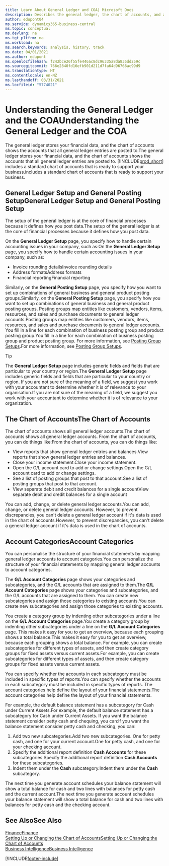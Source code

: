 ```yaml
---
title: Learn About General Ledger and COA| Microsoft Docs
description: Describes the general ledger, the chart of accounts, and account categories.
author: edupont04
ms.service: dynamics365-business-central
ms.topic: conceptual
ms.devlang: na
ms.tgt_pltfrm: na
ms.workload: na
ms.search.keywords: analysis, history, track
ms.date: 04/01/2021
ms.author: edupont
ms.openlocfilehash: f242bce26f55fe446ac8dc96335a8da835dd259c
ms.sourcegitcommit: 766e2840fd16efb901d211d7fa64d96766ac99d9
ms.translationtype: HT
ms.contentlocale: en-NZ
ms.lasthandoff: 03/31/2021
ms.locfileid: "5774021"
---
```

# <a name="understanding-the-general-ledger-and-the-coa"></a><span data-ttu-id="33ce0-103">Understanding the General Ledger and the COA</span><span class="sxs-lookup"><span data-stu-id="33ce0-103">Understanding the General Ledger and the COA</span></span>

<span data-ttu-id="33ce0-104">The general ledger stores your financial data, and the chart of accounts shows the accounts that all general ledger entries are posted to.</span><span class="sxs-lookup"><span data-stu-id="33ce0-104">The general ledger stores your financial data, and the chart of accounts shows the accounts that all general ledger entries are posted to.</span></span> [!INCLUDE[prod_short](includes/prod_short.md)] <span data-ttu-id="33ce0-105">includes a standard chart of accounts that is ready to support your business.</span><span class="sxs-lookup"><span data-stu-id="33ce0-105">includes a standard chart of accounts that is ready to support your business.</span></span>

## <a name="general-ledger-setup-and-general-posting-setup"></a><span data-ttu-id="33ce0-106">General Ledger Setup and General Posting Setup</span><span class="sxs-lookup"><span data-stu-id="33ce0-106">General Ledger Setup and General Posting Setup</span></span>

<span data-ttu-id="33ce0-107">The setup of the general ledger is at the core of financial processes because it defines how you post data.</span><span class="sxs-lookup"><span data-stu-id="33ce0-107">The setup of the general ledger is at the core of financial processes because it defines how you post data.</span></span>  

<span data-ttu-id="33ce0-108">On the **General Ledger Setup** page, you specify how to handle certain accounting issues in your company, such as:</span><span class="sxs-lookup"><span data-stu-id="33ce0-108">On the **General Ledger Setup** page, you specify how to handle certain accounting issues in your company, such as:</span></span>  

* <span data-ttu-id="33ce0-109">Invoice rounding details</span><span class="sxs-lookup"><span data-stu-id="33ce0-109">Invoice rounding details</span></span>  
* <span data-ttu-id="33ce0-110">Address formats</span><span class="sxs-lookup"><span data-stu-id="33ce0-110">Address formats</span></span>  
* <span data-ttu-id="33ce0-111">Financial reporting</span><span class="sxs-lookup"><span data-stu-id="33ce0-111">Financial reporting</span></span>  

<span data-ttu-id="33ce0-112">Similarly, on the **General Posting Setup** page, you specify how you want to set up combinations of general business and general product posting groups.</span><span class="sxs-lookup"><span data-stu-id="33ce0-112">Similarly, on the **General Posting Setup** page, you specify how you want to set up combinations of general business and general product posting groups.</span></span> <span data-ttu-id="33ce0-113">Posting groups map entities like customers, vendors, items, resources, and sales and purchase documents to general ledger accounts.</span><span class="sxs-lookup"><span data-stu-id="33ce0-113">Posting groups map entities like customers, vendors, items, resources, and sales and purchase documents to general ledger accounts.</span></span> <span data-ttu-id="33ce0-114">You fill in a line for each combination of business posting group and product posting group.</span><span class="sxs-lookup"><span data-stu-id="33ce0-114">You fill in a line for each combination of business posting group and product posting group.</span></span> <span data-ttu-id="33ce0-115">For more information, see [Posting Group Setups](finance-posting-groups.md).</span><span class="sxs-lookup"><span data-stu-id="33ce0-115">For more information, see [Posting Group Setups](finance-posting-groups.md).</span></span>  

> [!TIP]
> <span data-ttu-id="33ce0-116">The **General Ledger Setup** page includes generic fields and fields that are particular to your country or region.</span><span class="sxs-lookup"><span data-stu-id="33ce0-116">The **General Ledger Setup** page includes generic fields and fields that are particular to your country or region.</span></span> <span data-ttu-id="33ce0-117">If you are not sure of the meaning of a field, we suggest you work with your accountant to determine whether it is of relevance to your organisation.</span><span class="sxs-lookup"><span data-stu-id="33ce0-117">If you are not sure of the meaning of a field, we suggest you work with your accountant to determine whether it is of relevance to your organization.</span></span>  

## <a name="the-chart-of-accounts"></a><span data-ttu-id="33ce0-118">The Chart of Accounts</span><span class="sxs-lookup"><span data-stu-id="33ce0-118">The Chart of Accounts</span></span>

<span data-ttu-id="33ce0-119">The chart of accounts shows all general ledger accounts.</span><span class="sxs-lookup"><span data-stu-id="33ce0-119">The chart of accounts shows all general ledger accounts.</span></span> <span data-ttu-id="33ce0-120">From the chart of accounts, you can do things like:</span><span class="sxs-lookup"><span data-stu-id="33ce0-120">From the chart of accounts, you can do things like:</span></span>  

* <span data-ttu-id="33ce0-121">View reports that show general ledger entries and balances.</span><span class="sxs-lookup"><span data-stu-id="33ce0-121">View reports that show general ledger entries and balances.</span></span>  
* <span data-ttu-id="33ce0-122">Close your income statement.</span><span class="sxs-lookup"><span data-stu-id="33ce0-122">Close your income statement.</span></span>  
* <span data-ttu-id="33ce0-123">Open the G/L account card to add or change settings.</span><span class="sxs-lookup"><span data-stu-id="33ce0-123">Open the G/L account card to add or change settings.</span></span>  
* <span data-ttu-id="33ce0-124">See a list of posting groups that post to that account.</span><span class="sxs-lookup"><span data-stu-id="33ce0-124">See a list of posting groups that post to that account.</span></span>
* <span data-ttu-id="33ce0-125">View separate debit and credit balances for a single account</span><span class="sxs-lookup"><span data-stu-id="33ce0-125">View separate debit and credit balances for a single account</span></span>  

<span data-ttu-id="33ce0-126">You can add, change, or delete general ledger accounts.</span><span class="sxs-lookup"><span data-stu-id="33ce0-126">You can add, change, or delete general ledger accounts.</span></span> <span data-ttu-id="33ce0-127">However, to prevent discrepancies, you can't delete a general ledger account if it's data is used in the chart of accounts.</span><span class="sxs-lookup"><span data-stu-id="33ce0-127">However, to prevent discrepancies, you can't delete a general ledger account if it's data is used in the chart of accounts.</span></span>  

## <a name="account-categories"></a><span data-ttu-id="33ce0-128">Account Categories</span><span class="sxs-lookup"><span data-stu-id="33ce0-128">Account Categories</span></span>

<span data-ttu-id="33ce0-129">You can personalise the structure of your financial statements by mapping general ledger accounts to account categories.</span><span class="sxs-lookup"><span data-stu-id="33ce0-129">You can personalize the structure of your financial statements by mapping general ledger accounts to account categories.</span></span>  

<span data-ttu-id="33ce0-130">The **G/L Account Categories** page shows your categories and subcategories, and the G/L accounts that are assigned to them.</span><span class="sxs-lookup"><span data-stu-id="33ce0-130">The **G/L Account Categories** page shows your categories and subcategories, and the G/L accounts that are assigned to them.</span></span> <span data-ttu-id="33ce0-131">You can create new subcategories and assign those categories to existing accounts.</span><span class="sxs-lookup"><span data-stu-id="33ce0-131">You can create new subcategories and assign those categories to existing accounts.</span></span>  

<span data-ttu-id="33ce0-132">You create a category group by indenting other subcategories under a line on the **G/L Account Categories** page.</span><span class="sxs-lookup"><span data-stu-id="33ce0-132">You create a category group by indenting other subcategories under a line on the **G/L Account Categories** page.</span></span> <span data-ttu-id="33ce0-133">This makes it easy for you to get an overview, because each grouping shows a total balance.</span><span class="sxs-lookup"><span data-stu-id="33ce0-133">This makes it easy for you to get an overview, because each grouping shows a total balance.</span></span> <span data-ttu-id="33ce0-134">For example, you can create subcategories for different types of assets, and then create category groups for fixed assets versus current assets.</span><span class="sxs-lookup"><span data-stu-id="33ce0-134">For example, you can create subcategories for different types of assets, and then create category groups for fixed assets versus current assets.</span></span>  

<span data-ttu-id="33ce0-135">You can specify whether the accounts in each subcategory must be included in specific types of reports.</span><span class="sxs-lookup"><span data-stu-id="33ce0-135">You can specify whether the accounts in each subcategory must be included in specific types of reports.</span></span> <span data-ttu-id="33ce0-136">The account categories help define the layout of your financial statements.</span><span class="sxs-lookup"><span data-stu-id="33ce0-136">The account categories help define the layout of your financial statements.</span></span>  

<span data-ttu-id="33ce0-137">For example, the default balance statement has a subcategory for Cash under Current Assets.</span><span class="sxs-lookup"><span data-stu-id="33ce0-137">For example, the default balance statement has a subcategory for Cash under Current Assets.</span></span> <span data-ttu-id="33ce0-138">If you want the balance statement consider petty cash and chequing, you can:</span><span class="sxs-lookup"><span data-stu-id="33ce0-138">If you want the balance statement consider petty cash and checking, you can:</span></span>  

1. <span data-ttu-id="33ce0-139">Add two new subcategories.</span><span class="sxs-lookup"><span data-stu-id="33ce0-139">Add two new subcategories.</span></span> <span data-ttu-id="33ce0-140">One for petty cash, and one for your current account.</span><span class="sxs-lookup"><span data-stu-id="33ce0-140">One for petty cash, and one for your checking account.</span></span>  
2. <span data-ttu-id="33ce0-141">Specify the additional report definition **Cash Accounts** for these subcategories.</span><span class="sxs-lookup"><span data-stu-id="33ce0-141">Specify the additional report definition **Cash Accounts** for these subcategories.</span></span>  
3. <span data-ttu-id="33ce0-142">Indent them under the **Cash** subcategory.</span><span class="sxs-lookup"><span data-stu-id="33ce0-142">Indent them under the **Cash** subcategory.</span></span>  

<span data-ttu-id="33ce0-143">The next time you generate account schedules your balance statement will show a total balance for cash and two lines with balances for petty cash and the current account.</span><span class="sxs-lookup"><span data-stu-id="33ce0-143">The next time you generate account schedules your balance statement will show a total balance for cash and two lines with balances for petty cash and the checking account.</span></span>  

## <a name="see-also"></a><span data-ttu-id="33ce0-144">See Also</span><span class="sxs-lookup"><span data-stu-id="33ce0-144">See Also</span></span>

[<span data-ttu-id="33ce0-145">Finance</span><span class="sxs-lookup"><span data-stu-id="33ce0-145">Finance</span></span>](finance.md)  
[<span data-ttu-id="33ce0-146">Setting Up or Changing the Chart of Accounts</span><span class="sxs-lookup"><span data-stu-id="33ce0-146">Setting Up or Changing the Chart of Accounts</span></span>](finance-setup-chart-accounts.md)  
[<span data-ttu-id="33ce0-147">Business Intelligence</span><span class="sxs-lookup"><span data-stu-id="33ce0-147">Business Intelligence</span></span>](bi.md)  


[!INCLUDE[footer-include](includes/footer-banner.md)]